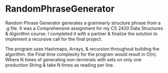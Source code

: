 # RandomPhraseGenerator
Random Phrase Generator generates a grammarly structure phrase from a .g file. It was a Comprehensive assignment for my CS 2420 Data Structures & Algorithm course. I completed it with a partner & finalize the solution to implement a recursive call for the final project.

The program uses Hashmaps, Arrays, & recursion throughout building the algorithm. the Final time complexity for the program would result in O(n). Where N times of generating non-terminals with sets on only one production String & take N times as reading per line.
